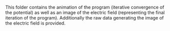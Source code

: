 This folder contains the animation of the program (iterative convergence of the potential) as well as an image of the electric field (representing the final iteration of the program). Additionally the raw data generating the image of the electric field is provided.
